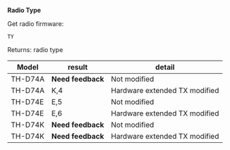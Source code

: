 __Radio Type__

Get radio firmware:

	TY

Returns: radio type

|Model|result|detail|
|---|---|---|
|TH-D74A|**Need feedback**|Not modified|
|TH-D74A|K,4|Hardware extended TX modified|
|TH-D74E|E,5|Not modified|
|TH-D74E|E,6|Hardware extended TX modified|
|TH-D74K|**Need feedback**|Not modified|
|TH-D74K|**Need feedback**|Hardware extended TX modified|
